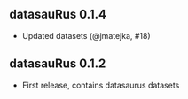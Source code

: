 ## datasauRus 0.1.4

* Updated datasets (@jmatejka, #18)

## datasauRus 0.1.2

* First release, contains datasaurus datasets



